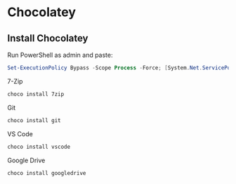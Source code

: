 # Chocolatey

## Install Chocolatey

Run PowerShell as admin and paste:
```ps1
Set-ExecutionPolicy Bypass -Scope Process -Force; [System.Net.ServicePointManager]::SecurityProtocol = [System.Net.ServicePointManager]::SecurityProtocol -bor 3072; iex ((New-Object System.Net.WebClient).DownloadString('https://community.chocolatey.org/install.ps1'))
```

7-Zip
```ps1
choco install 7zip
```

Git
```ps1
choco install git
```

VS Code
```ps1
choco install vscode
```

Google Drive
```ps1
choco install googledrive
```